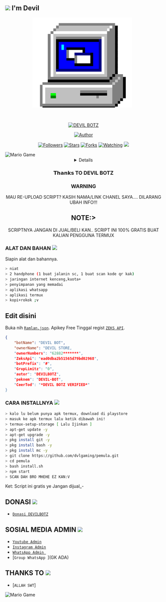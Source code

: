## <img src="https://github.com/TheDudeThatCode/TheDudeThatCode/blob/master/Assets/Hi.gif" width="29px"> I'm Devil
<p align="center">
<img src="https://github.com/TheDudeThatCode/TheDudeThatCode/blob/master/Assets/PC.gif"" src="https://github.com/DEVILBOTZ/DEVILBOTZ/blob/main/profile.jpg?raw=true"></a>&nbsp;&nbsp;</p>
</p>
<br>



<p align="center">
<a href="#"><img title="DEVIL BOTZ" src="https://img.shields.io/badge/DEVILBOTZ-green?colorA=%23ff0000&colorB=%23017e40&style=for-the-badge"></a>
</p>
<p align="center">
<a href="https://github.com/DEVILBOTZ"><img title="Author" src="https://img.shields.io/badge/AUTHOR-DEVIL-orange.svg?style=for-the-badge&logo=github"></a>
</p>
<p align="center">
<a href="https://github.com/dvlgaming/pemulav/followers"><img title="Followers" src="https://img.shields.io/github/followers/dvlgaming?color=blue&style=flat-square"></a>
<a href="https://github.com/dvlgaming/pemula/stargazers/"><img title="Stars" src="https://img.shields.io/github/stars/Ramlan404/babybotcolor=red&style=flat-square"></a>
<a href="https://github.com/dvlgaming/pemula/network/members"><img title="Forks" src="https://img.shields.io/github/forks/Ramlan404/babybot?color=red&style=flat-square"></a>
<a href="https://github.com/dvlgaming/pemula/watchers"><img title="Watching" src="https://img.shields.io/github/watchers/Ramlan404/babybot?label=Watchers&color=blue&style=flat-square"></a>
<a href="https://hits.seeyoufarm.com"><img src="https://hits.seeyoufarm.com/api/count/incr/badge.svg?url=https%3A%2F%2Fgithub.com%2FRamlan404%2Fbabybot&count_bg=%2379C83D&title_bg=%23555555&icon=probot.svg&icon_color=%2300FF6D&title=hits&edge_flat=false"/></a>
</p>
<img src="https://github.com/TheDudeThatCode/TheDudeThatCode/blob/master/Assets/Developer.gif" alt="Mario Game" width="600" />
<div align="center">
<details>
 
</details>

### 𝗧𝗵𝗮𝗻𝗸𝘀 TO DEVIL BOTZ

### WARNING
MAU RE-UPLOAD SCRIPT? KASIH NAMA/LINK CHANEL SAYA.... DILARANG UBAH INFO!!!

## NOTE:> 
SCRIPTNYA JANGAN DI JUAL/BELI KAN.. SCRIPT INI 100% GRATIS BUAT KALIAN PENGGUNA TERMUX
</div>

### ALAT DAN BAHAN <img src="https://github.com/TheDudeThatCode/TheDudeThatCode/blob/master/Assets/Mario_Hello_Big.gif" width="29px">
Siapin alat dan bahannya.
```bash
> niat
> 2 handphone (1 buat jalanin sc, 1 buat scan kode qr kak)
> jaringan internet kenceng,kuota+
> penyimpanan yang memadai
> aplikasi whatsapp
> aplikasi termux
> kopi+rokok ;v
```
## Edit disini
Buka nih [`Ramlan.json`](https://github.com/dvlgaming/pemula/edit/main/settings/Ramlan.json). Apikey Free Tinggal regist [`ZEKS API`](https://api.lolhuman.xyz/login).
```json
{
    "botName": "DEVIL BOT",
    "ownerName": "DEVIL STORE,
    "ownerNumbers": "62882*******",
    "ZeksApi": "ead0dba2b51565d79bd02968",
    "botPrefix": "#",
    "GrupLimitz": "0",
    "autor": "DEVILBOTZ",
    "peknem": "DEVIL-BOT",
    "CeerTod": "*DEVIL BOTZ VERIFIED*"
}

```
### CARA INSTALLNYA  <img src="https://github.com/TheDudeThatCode/TheDudeThatCode/blob/master/Assets/hmm.gif" width="29px">
```bash
> kalo lu belum punya apk termux, download di playstore
> masuk ke apk termux lalu ketik dibawah ini!
> termux-setup-storage [ Lalu Ijinkan ]
> apt-get update -y
> apt-get upgrade -y
> pkg install git -y
> pkg install bash -y
> pkg install mc -y
> git clone https://github.com/dvlgaming/pemula.git
> cd pemula
> bash install.sh
> npm start
> SCAN DAH BRO MHEHE EZ KAN:V
```


Ket: Script ini gratis ye Jangan dijual_-

## DONASI <img src="https://github.com/TheDudeThatCode/TheDudeThatCode/blob/master/Assets/coin.gif" width="29px">
* [`Donasi DEVILBOTZ`](https://saweria.co/Dvlgaming)


## SOSIAL MEDIA ADMIN <img src="https://github.com/TheDudeThatCode/TheDudeThatCode/blob/master/Assets/powerup.gif" width="29px">

* [`Youtube Admin`](https://youtube.com/c/DEVILBOTZ)
* [`Instagram Admin`](https://instagram.com/devilstore19)
* [`WhatsApp Admin `](https://wa.me/+6288215463787)
* [`Group WhatsApp `](GK ADA)
## THANKS TO <img src="https://github.com/TheDudeThatCode/TheDudeThatCode/blob/master/Assets/Handshake.gif" width="60px">

* [`ALLAH SWT`]
<img src="https://github.com/TheDudeThatCode/TheDudeThatCode/blob/master/Assets/Mario_Gameplay.gif" alt="Mario Game" width="600" />

